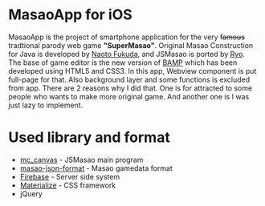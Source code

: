 # MasaoApp for iOS
MasaoApp is the project of smartphone application for the very ~~famous~~ tradtional parody web game __"SuperMasao"__. Original Masao Construction for Java is developed by [Naoto Fukuda](http://www.t3.rim.or.jp/~naoto/naoto.html), and JSMasao is ported by [Ryo](http://ryo-9399.github.io/).  
The base of game editor is the new version of  [BAMP](http://tex1.symphonic-net.com/bamp/about.html) which has been developed using HTML5 and CSS3. In this app, Webview component is put full-page for that. Also background layer and some functions is excluded from app. There are 2 reasons why I did that. One is for attracted to some people who wants to make more original game. And another one is I was just lazy to implement.
# Used library and format
* [mc_canvas](http://ryo-9399.github.io/) - JSMasao main program
* [masao-json-format](https://spec.masao.space/masao-json-format/) - Masao gamedata format
* [Firebase](https://firebase.google.com/) - Server side system
* [Materialize](http://materializecss.com/) - CSS framework
* jQuery
